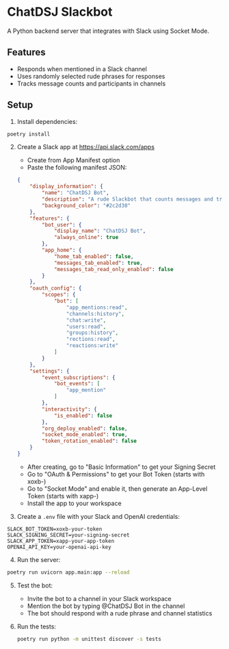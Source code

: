 # ChatDSJ Slackbot

A Python backend server that integrates with Slack using Socket Mode.

## Features

- Responds when mentioned in a Slack channel
- Uses randomly selected rude phrases for responses
- Tracks message counts and participants in channels

## Setup

1. Install dependencies:
```bash
poetry install
```

2. Create a Slack app at https://api.slack.com/apps
   - Create from App Manifest option
   - Paste the following manifest JSON:
   ```json
   {
       "display_information": {
           "name": "ChatDSJ Bot",
           "description": "A rude Slackbot that counts messages and tracks participants",
           "background_color": "#2c2d30"
       },
       "features": {
           "bot_user": {
               "display_name": "ChatDSJ Bot",
               "always_online": true
           },
           "app_home": {
               "home_tab_enabled": false,
               "messages_tab_enabled": true,
               "messages_tab_read_only_enabled": false
           }
       },
       "oauth_config": {
           "scopes": {
               "bot": [
                   "app_mentions:read",
                   "channels:history",
                   "chat:write",
                   "users:read",
                   "groups:history",
                   "rections:read",
                   "reactions:write"
               ]
           }
       },
       "settings": {
           "event_subscriptions": {
               "bot_events": [
                   "app_mention"
               ]
           },
           "interactivity": {
               "is_enabled": false
           },
           "org_deploy_enabled": false,
           "socket_mode_enabled": true,
           "token_rotation_enabled": false
       }
   }
   ```
   - After creating, go to "Basic Information" to get your Signing Secret
   - Go to "OAuth & Permissions" to get your Bot Token (starts with xoxb-)
   - Go to "Socket Mode" and enable it, then generate an App-Level Token (starts with xapp-)
   - Install the app to your workspace

3. Create a `.env` file with your Slack and OpenAI credentials:
```
SLACK_BOT_TOKEN=xoxb-your-token
SLACK_SIGNING_SECRET=your-signing-secret
SLACK_APP_TOKEN=xapp-your-app-token
OPENAI_API_KEY=your-openai-api-key
```

4. Run the server:
```bash
poetry run uvicorn app.main:app --reload
```

5. Test the bot:
   - Invite the bot to a channel in your Slack workspace
   - Mention the bot by typing @ChatDSJ Bot in the channel
   - The bot should respond with a rude phrase and channel statistics

6. Run the tests:
   ```bash
   poetry run python -m unittest discover -s tests
   ```
